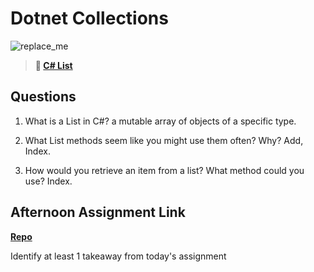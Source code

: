 # Dotnet Collections

![replace_me](https://codeworks.blob.core.windows.net/public/assets/img/illustrations/placeholder.svg)

> **📖 [C# List](https://codeworksacademy.com/fs-student-guide/resources/wk10/02-List-Methods)**

## Questions

1. What is a List in C#?
a mutable array of objects of a specific type.

2. What List methods seem like you might use them often? Why?
Add, Index.

3. How would you retrieve an item from a list? What method could you use?
Index.

## Afternoon Assignment Link

**[Repo](https://github.com/Annikyet/<ASSIGNMENT_REPO>)**

Identify at least 1 takeaway from today's assignment
